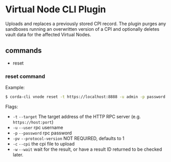 # Virtual Node CLI Plugin

Uploads and replaces a previously stored CPI record.
The plugin purges any sandboxes running an overwritten version of a CPI and optionally
deletes vault data for the affected Virtual Nodes.

## commands
 - reset

### reset command

Example:
```bash
$ corda-cli vnode reset -t https://localhost:8888 -u admin -p password --cpi mycpifile.cpi -w
```

Flags:
 - `-t` `--target` The target address of the HTTP RPC server (e.g. `https://host:port`)
 - `-u` `--user` rpc username
 - `-p` `--password` rpc password
 - `-pv` `--protocol-version` NOT REQUIRED, defaults to 1
 - `-c` `--cpi` the cpi file to upload
 - `-w` `--wait` wait for the result, or have a result ID returned to be checked later.
